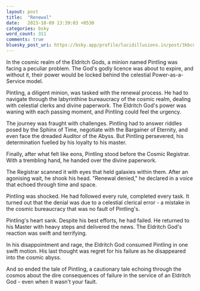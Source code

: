 ```yaml
---
layout: post
title:  "Renewal"
date:   2023-10-09 13:39:03 +0530
categories: bsky
word_count: 311
comments: true
bluesky_post_uri: https://bsky.app/profile/lucidillusions.in/post/3kbcnkzcyf62x
---
```



In the cosmic realm of the Eldritch Gods, a minion named Pintling was facing a peculiar problem. The God's godly licence was about to expire, and without it, their power would be locked behind the celestial Power-as-a-Service model.

Pintling, a diligent minion, was tasked with the renewal process. He had to navigate through the labyrinthine bureaucracy of the cosmic realm, dealing with celestial clerks and divine paperwork. The Eldritch God's power was waning with each passing moment, and Pintling could feel the urgency.

The journey was fraught with challenges. Pintling had to answer riddles posed by the Sphinx of Time, negotiate with the Bargainer of Eternity, and even face the dreaded Auditor of the Abyss. But Pintling persevered, his determination fuelled by his loyalty to his master.

Finally, after what felt like eons, Pintling stood before the Cosmic Registrar. With a trembling hand, he handed over the divine paperwork.

The Registrar scanned it with eyes that held galaxies within them. After an agonising wait, he shook his head. "Renewal denied," he declared in a voice that echoed through time and space.

Pintling was shocked. He had followed every rule, completed every task. It turned out that the denial was due to a celestial clerical error - a mistake in the cosmic bureaucracy that was no fault of Pintling's.

Pintling's heart sank. Despite his best efforts, he had failed. He returned to his Master with heavy steps and delivered the news. The Eldritch God's reaction was swift and terrifying.

In his disappointment and rage, the Eldritch God consumed Pintling in one swift motion. His last thought was regret for his failure as he disappeared into the cosmic abyss.

And so ended the tale of Pintling, a cautionary tale echoing through the cosmos about the dire consequences of failure in the service of an Eldritch God - even when it wasn't your fault.
